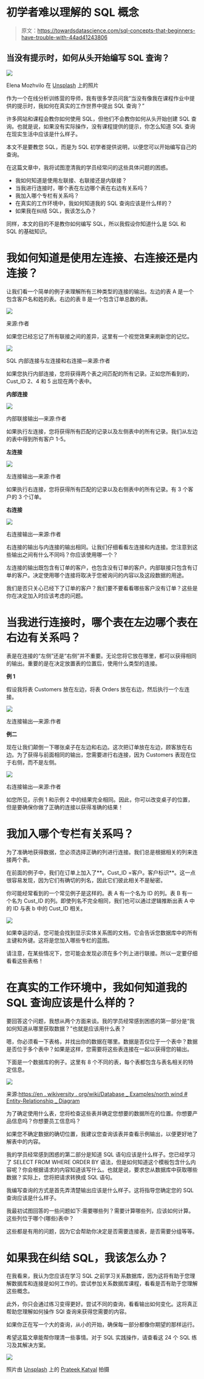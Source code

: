 # 初学者难以理解的 SQL 概念

> 原文：<https://towardsdatascience.com/sql-concepts-that-beginners-have-trouble-with-44ad41243806>

## 当没有提示时，如何从头开始编写 SQL 查询？

![](img/245e0a313dcbf5d26d50c6c0c8adfd9f.png)

Elena Mozhvilo 在 [Unsplash](https://unsplash.com?utm_source=medium&utm_medium=referral) 上的照片

作为一个在线分析训练营的导师，我有很多学员问我“当没有像我在课程作业中提供的提示时，我如何在真实的工作世界中提出 SQL 查询？”

许多网站和课程会教你如何使用 SQL，但他们不会教你如何从头开始创建 SQL 查询。也就是说，如果没有实际操作，没有课程提供的提示，你怎么知道 SQL 查询在现实生活中应该是什么样子。

本文不是要教您 SQL，而是为 SQL 初学者提供说明，以便您可以开始编写自己的查询。

在这篇文章中，我将试图澄清我的学员经常问的这些具体问题的困惑。

*   我如何知道是使用左联接、右联接还是内联接？
*   当我进行连接时，哪个表在左边哪个表在右边有关系吗？
*   我加入哪个专栏有关系吗？
*   在真实的工作环境中，我如何知道我的 SQL 查询应该是什么样的？
*   如果我在纠结 SQL，我该怎么办？

同样，本文的目的不是教你如何编写 SQL，所以我假设你知道什么是 SQL 和 SQL 的基础知识。

# **我如何知道是使用左连接、右连接还是内连接？**

让我们看一个简单的例子来理解所有三种类型的连接的输出。左边的表 A 是一个包含客户名和姓的表。右边的表 B 是一个包含订单总数的表。

![](img/acbee59c0d2d2699a3f0931f77b5bd29.png)

来源:作者

如果您已经忘记了所有联接之间的差异，这里有一个视觉效果来刷新您的记忆。

![](img/3dbb0af7fb57ce0eed00c7a3162def9b.png)

SQL 内部连接与左连接和右连接—来源:作者

如果您执行内部连接，您将获得两个表之间匹配的所有记录。正如您所看到的，Cust_ID 2、4 和 5 出现在两个表中。

**内部连接**

![](img/1a4dbb0f3e65cdd477b2490f83dc2ba3.png)

内部联接输出—来源:作者

如果执行左连接，您将获得所有匹配的记录以及左侧表中的所有记录。我们从左边的表中得到所有客户 1-5。

**左连接**

![](img/cb6ecf86de2720e1125cc8263f7b63ac.png)

左连接输出—来源:作者

如果执行右连接，您将获得所有匹配的记录以及右侧表中的所有记录。有 3 个客户的 3 个订单。

**右连接**

![](img/54ac14189e29b88024c291b84f536a1b.png)

右连接输出—来源:作者

右连接的输出与内连接的输出相同。让我们仔细看看左连接和内连接。您注意到这些输出之间有什么不同吗？你应该使用哪一个？

左连接的输出既包含有订单的客户，也包含没有订单的客户。内部联接只包含有订单的客户。决定使用哪个连接将取决于您被询问的内容以及这段数据的用途。

我们是否只关心已经下了订单的客户？我们要不要看看哪些客户没有订单？这些是你在决定加入时应该考虑的问题。

# 当我进行连接时，哪个表在左边哪个表在右边有关系吗？

表是在连接的“左侧”还是“右侧”并不重要。无论您将它放在哪里，都可以获得相同的输出。重要的是在决定放置表的位置后，使用什么类型的连接。

**例 1**

假设我将表 Customers 放在左边，将表 Orders 放在右边，然后执行一个左连接。

![](img/6745fb1d9b6a1ac0f2d6389f1e07974c.png)

左连接输出—来源:作者

**例二**

现在让我们颠倒一下哪张桌子在左边和右边。这次把订单放在左边，顾客放在右边。为了获得与前面相同的输出，您需要进行右连接，因为 Customers 表现在位于右侧，而不是左侧。

![](img/8e3ea1f12c11a96c9f896f801b83aabf.png)

右连接输出—来源:作者

如您所见，示例 1 和示例 2 中的结果完全相同。因此，你可以改变桌子的位置，但是要确保你做了正确的连接以获得准确的结果！

# **我加入哪个专栏有关系吗？**

为了准确地获得数据，您必须选择正确的列进行连接。我们总是根据相关的列来连接两个表。

在前面的例子中，我们在订单上加入了**。Cust_ID =客户。客户标识**。这一点很容易发现，因为它们有确切的列名，因此它们彼此相关不是秘密。

你可能经常看到的一个常见例子是这样的。表 A 有一个名为 ID 的列。表 B 有一个名为 Cust_ID 的列。即使列名不完全相同，我们也可以通过逻辑推断出表 A 中的 ID 与表 b 中的 Cust_ID 相关。

![](img/5532f6da9930b7acdc0b3392d6065ed0.png)

如果幸运的话，您可能会找到显示实体关系图的文档，它会告诉您数据库中的所有主键和外键。这将是您加入哪些专栏的蓝图。

请注意，在某些情况下，您可能会发现必须在多个列上进行联接。所以一定要仔细看看这些表格！

# **在真实的工作环境中，我如何知道我的 SQL 查询应该是什么样的？**

要回答这个问题，我想从两个方面来谈。我的学员经常感到困惑的第一部分是“我如何知道从哪里获取数据？”也就是应该用什么表？

嗯，你必须看一下表格，并找出你的数据在哪里。数据是否仅位于一个表中？数据是否位于多个表中？如果是这样，您需要将这些表连接在一起以获得您的输出。

下面是一个数据库的例子。这里有 8 个不同的表，每个表都包含与表名相关的特定信息。

![](img/e2a038c4618ab0d416e90678fc639573.png)

来源:[https://en . wikiversity . org/wiki/Database _ Examples/north wind # Entity-Relationship _ Diagram](https://en.wikiversity.org/wiki/Database_Examples/Northwind#Entity-Relationship_Diagram)

为了确定使用什么表，您将检查这些表并确定您想要的数据所在的位置。你想要产品信息吗？你想要员工信息吗？

如果您不确定数据的确切位置，我建议您查询该表并查看示例输出，以便更好地了解表中的内容。

我的学员经常感到困惑的第二部分是知道 SQL 语句应该是什么样子。您已经学习了 SELECT FROM WHERE ORDER BY 语法，但是如何知道这个模板包含什么内容呢？你会根据请求的内容知道该写什么。也就是说，要求您从数据库中获取哪些数据？实际上，您将把请求转换成 SQL 语句。

我编写查询的方式是首先弄清楚输出应该是什么样子。这将指导您确定您的 SQL 查询应该是什么样子。

我最初试图回答的一些问题如下:需要哪些列？需要计算哪些列，应该如何计算。这些列位于哪个(哪些)表中？

这些都是有用的问题，因为它会帮助你决定是否需要连接表，是否需要分组等等。

# **如果我在纠结 SQL，我该怎么办？**

在我看来，我认为您应该在学习 SQL 之前学习关系数据库，因为这将有助于您理解数据库和连接是如何工作的。尝试参加关系数据库课程，看看是否有助于您理解这些概念。

此外，你只会通过练习变得更好。尝试不同的查询，看看输出如何变化。这将真正帮助您理解如何操作 SQl 查询来获得您需要的内容。

如果你正在写一个大的查询，从小的开始，确保每一部分都像你期望的那样运行。

希望这篇文章能帮你理清一些事情。对于 SQL 实践操作，请查看这 24 个 SQL 练习及其解决方案。

[](https://www.w3resource.com/sql-exercises/movie-database-exercise/joins-exercises-on-movie-database.php)  ![](img/fcb232bc919de1e6527ca07f119809e5.png)

照片由 [Unsplash](https://unsplash.com?utm_source=medium&utm_medium=referral) 上的 [Prateek Katyal](https://unsplash.com/es/@prateekkatyal?utm_source=medium&utm_medium=referral) 拍摄